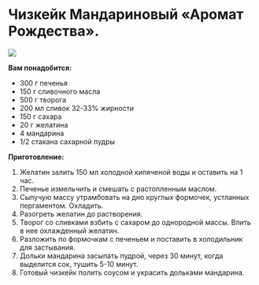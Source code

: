 # Чизкейк Мандариновый «Аромат Рождества».

![](/images/Kulinar/Desert/chizkeik_bv7.jpg)

**Вам понадобится:**

- 300 г печенья
- 150 г сливочного масла
- 500 г творога
- 200 мл сливок 32-33% жирности
- 150 г сахара
- 20 г желатина
- 4 мандарина
- 1/2 стакана сахарной пудры

**Приготовление:**

1. Желатин залить 150 мл холодной кипяченой воды и оставить на 1 час.
2. Печенье измельчить и смешать с растопленным маслом.
3. Сыпучую массу утрамбовать на дно круглых формочек, устланных пергаментом. Охладить.
4. Разогреть желатин до растворения.
5. Творог со сливками взбить с сахаром до однородной массы. Влить в нее охлажденный желатин.
6. Разложить по формочкам с печеньем и поставить в холодильник для застывания.
7. Дольки мандарина засыпать пудрой, через 30 минут, когда выделится сок, тушить 5-10 минут.
8. Готовый чизкейк полить соусом и украсить дольками мандарина.
